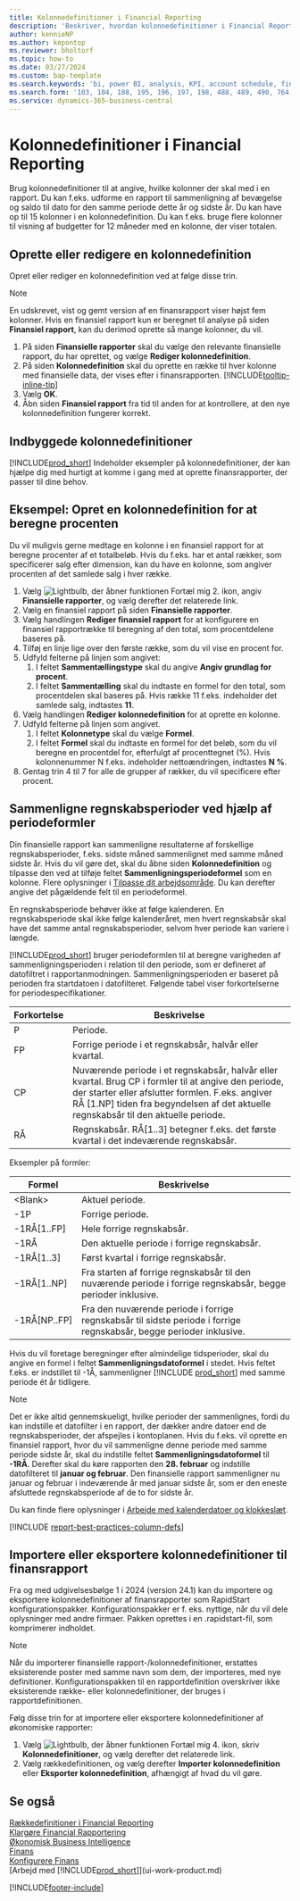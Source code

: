 ```yaml
---
title: Kolonnedefinitioner i Financial Reporting
description: 'Beskriver, hvordan kolonnedefinitioner i Financial Reporting fungerer.'
author: kennieNP
ms.author: kepontop
ms.reviewer: bholtorf
ms.topic: how-to
ms.date: 03/27/2024
ms.custom: bap-template
ms.search.keywords: 'bi, power BI, analysis, KPI, account schedule, financial report'
ms.search.form: '103, 104, 108, 195, 196, 197, 198, 488, 489, 490, 764, 765, 766'
ms.service: dynamics-365-business-central
---
```


# <a name="column-definitions-in-financial-reporting"></a>Kolonnedefinitioner i Financial Reporting

Brug kolonnedefinitioner til at angive, hvilke kolonner der skal med i en rapport. Du kan f.eks. udforme en rapport til sammenligning af bevægelse og saldo til dato for den samme periode dette år og sidste år. Du kan have op til 15 kolonner i en kolonnedefinition. Du kan f.eks. bruge flere kolonner til visning af budgetter for 12 måneder med en kolonne, der viser totalen.

## <a name="create-or-edit-a-column-definition"></a>Oprette eller redigere en kolonnedefinition

Opret eller rediger en kolonnedefinition ved at følge disse trin.

> [!NOTE]
> En udskrevet, vist og gemt version af en finansrapport viser højst fem kolonner. Hvis en finansiel rapport kun er beregnet til analyse på siden **Finansiel rapport**, kan du derimod oprette så mange kolonner, du vil.

1. På siden **Finansielle rapporter** skal du vælge den relevante finansielle rapport, du har oprettet, og vælge **Rediger kolonnedefinition**.
1. På siden **Kolonnedefinition** skal du oprette en række til hver kolonne med finansielle data, der vises efter i finansrapporten. [!INCLUDE[tooltip-inline-tip](includes/tooltip-inline-tip_md.md)]
1. Vælg **OK**.
1. Åbn siden **Finansiel rapport** fra tid til anden for at kontrollere, at den nye kolonnedefinition fungerer korrekt.

## <a name="built-in-column-definitions"></a>Indbyggede kolonnedefinitioner

[!INCLUDE[prod_short](includes/prod_short.md)] Indeholder eksempler på kolonnedefinitioner, der kan hjælpe dig med hurtigt at komme i gang med at oprette finansrapporter, der passer til dine behov.

<!-- update this when we release the new templates in 24.1
| Column definition code | Description | How to use this column definition | 
| ------------------- | ----------- | ------------------------------ | 
| TBA 1 | TBA 1 | TBA 1 |
| TBA 2 | TBA 2 | TBA 2 |
| TBA 3 | TBA 3 | TBA 3 |
| TBA 4 | TBA 4 | TBA 4 |
-->

## <a name="example-create-a-column-definition-to-calculate-percentages"></a>Eksempel: Opret en kolonnedefinition for at beregne procenten

Du vil muligvis gerne medtage en kolonne i en finansiel rapport for at beregne procenter af et totalbeløb. Hvis du f.eks. har et antal rækker, som specificerer salg efter dimension, kan du have en kolonne, som angiver procenten af det samlede salg i hver række.

1. Vælg ![Lightbulb, der åbner funktionen Fortæl mig 2.](media/ui-search/search_small.png "Fortæl mig, hvad du vil foretage dig") ikon, angiv **Finansielle rapporter**, og vælg derefter det relaterede link.
1. Vælg en finansiel rapport på siden **Finansielle rapporter**.  
1. Vælg handlingen **Rediger finansiel rapport** for at konfigurere en finansiel rapportrække til beregning af den total, som procentdelene baseres på.  
1. Tilføj en linje lige over den første række, som du vil vise en procent for.  
1. Udfyld felterne på linjen som angivet: 
    1. I feltet **Sammentællingstype** skal du angive **Angiv grundlag for procent**. 
    1. I feltet **Sammentælling** skal du indtaste en formel for den total, som procentdelen skal baseres på. Hvis række 11 f.eks. indeholder det samlede salg, indtastes **11**.  
1. Vælg handlingen **Rediger kolonnedefinition** for at oprette en kolonne.  
1. Udfyld felterne på linjen som angivet. 
    1. I feltet **Kolonnetype** skal du vælge **Formel**. 
    1. I feltet **Formel** skal du indtaste en formel for det beløb, som du vil beregne en procentdel for, efterfulgt af procenttegnet (%). Hvis kolonnenummer N f.eks. indeholder nettoændringen, indtastes **N %**.  
1. Gentag trin 4 til 7 for alle de grupper af rækker, du vil specificere efter procent.

## <a name="comparing-accounting-periods-using-period-formulas"></a>Sammenligne regnskabsperioder ved hjælp af periodeformler

Din finansielle rapport kan sammenligne resultaterne af forskellige regnskabsperioder, f.eks. sidste måned sammenlignet med samme måned sidste år. Hvis du vil gøre det, skal du åbne siden **Kolonnedefinition** og tilpasse den ved at tilføje feltet **Sammenligningsperiodeformel** som en kolonne. Flere oplysninger i [Tilpasse dit arbejdsområde](ui-personalization-user.md). Du kan derefter angive det pågældende felt til en periodeformel.  

En regnskabsperiode behøver ikke at følge kalenderen. En regnskabsperiode skal ikke følge kalenderåret, men hvert regnskabsår skal have det samme antal regnskabsperioder, selvom hver periode kan variere i længde.  

[!INCLUDE[prod_short](includes/prod_short.md)] bruger periodeformlen til at beregne varigheden af sammenligningsperioden i relation til den periode, som er defineret af datofiltret i rapportanmodningen. Sammenligningsperioden er baseret på perioden fra startdatoen i datofilteret. Følgende tabel viser forkortelserne for periodespecifikationer.

| Forkortelse | Beskrivelse                                                                           |
| ------------ | ------------------------------------------------------------------------------------- |
| P            | Periode.                                                                                |
| FP           | Forrige periode i et regnskabsår, halvår eller kvartal.                                   |
| CP           | Nuværende periode i et regnskabsår, halvår eller kvartal. Brug CP i formler til at angive den periode, der starter eller afslutter formlen. F.eks. angiver RÅ \[1.NP\] tiden fra begyndelsen af det aktuelle regnskabsår til den aktuelle periode.|
| RÅ           | Regnskabsår. RÅ\[1..3\] betegner f.eks. det første kvartal i det indeværende regnskabsår. |

Eksempler på formler:

| Formel | Beskrivelse |
|-----|-----|
| \<Blank\>       | Aktuel periode. |
| \-1P            | Forrige periode.            |
| \-1RÅ\[1..FP\]  | Hele forrige regnskabsår.                  |
| \-1RÅ           | Den aktuelle periode i forrige regnskabsår.       |
| \-1RÅ\[1..3\]   | Først kvartal i forrige regnskabsår.        |
| \-1RÅ\[1..NP\]  | Fra starten af forrige regnskabsår til den nuværende periode i forrige regnskabsår, begge perioder inklusive. |
| \-1RÅ\[NP..FP\] | Fra den nuværende periode i forrige regnskabsår til sidste periode i forrige regnskabsår, begge perioder inklusive.   |

Hvis du vil foretage beregninger efter almindelige tidsperioder, skal du angive en formel i feltet **Sammenligningsdatoformel** i stedet. Hvis feltet f.eks. er indstillet til -1Å, sammenligner [!INCLUDE [prod_short](includes/prod_short.md)] med samme periode ét år tidligere.

> [!NOTE]
> Det er ikke altid gennemskueligt, hvilke perioder der sammenlignes, fordi du kan indstille et datofilter i en rapport, der dækker andre datoer end de regnskabsperioder, der afspejles i kontoplanen. Hvis du f.eks. vil oprette en finansiel rapport, hvor du vil sammenligne denne periode med samme periode sidste år, skal du indstille feltet **Sammenligningsdatoformel** til **-1RÅ**. Derefter skal du køre rapporten den **28. februar** og indstille datofilteret til **januar og februar**. Den finansielle rapport sammenligner nu januar og februar i indeværende år med januar sidste år, som er den eneste afsluttede regnskabsperiode af de to for sidste år.  

Du kan finde flere oplysninger i [Arbejde med kalenderdatoer og klokkeslæt](ui-enter-date-ranges.md).

[!INCLUDE [report-best-practices-column-defs](includes/report-best-practices-column-defs.md)]

## <a name="import-or-export-financial-report-column-definitions"></a>Importere eller eksportere kolonnedefinitioner til finansrapport

Fra og med udgivelsesbølge 1 i 2024 (version 24.1) kan du importere og eksportere kolonnedefinitioner af finansrapporter som RapidStart konfigurationspakker. Konfigurationspakker er f. eks. nyttige, når du vil dele oplysninger med andre firmaer. Pakken oprettes i en .rapidstart-fil, som komprimerer indholdet.

> [!NOTE]
> Når du importerer finansielle rapport-/kolonnedefinitioner, erstattes eksisterende poster med samme navn som dem, der importeres, med nye definitioner. Konfigurationspakken til en rapportdefinition overskriver ikke eksisterende række- eller kolonnedefinitioner, der bruges i rapportdefinitionen.

Følg disse trin for at importere eller eksportere kolonnedefinitioner af økonomiske rapporter:

1. Vælg ![Lightbulb, der åbner funktionen Fortæl mig 4.](media/ui-search/search_small.png "Fortæl mig, hvad du vil foretage dig") ikon, skriv **Kolonnedefinitioner**, og vælg derefter det relaterede link.
1. Vælg rækkedefinitionen, og vælg derefter **Importer kolonnedefinition** eller **Eksporter kolonnedefinition**, afhængigt af hvad du vil gøre.

## <a name="see-also"></a>Se også

[Rækkedefinitioner i Financial Reporting](bi-row-definitions.md)  
[Klargøre Financial Rapportering](bi-how-work-account-schedule.md)  
[Økonomisk Business Intelligence](bi.md)  
[Finans](finance.md)  
[Konfigurere Finans](finance-setup-finance.md)  
[Arbejd med [!INCLUDE[prod_short](includes/prod_short.md)]](ui-work-product.md)  

[!INCLUDE[footer-include](includes/footer-banner.md)]
